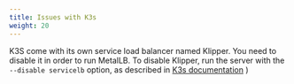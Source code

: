```yaml
---
title: Issues with K3s
weight: 20
---
```


K3S come with its own service load balancer named Klipper. You need to disable it in order to run MetalLB.
To disable Klipper, run the server with the `--disable servicelb` option, as described in [K3s documentation](https://docs.k3s.io/networking/networking-services#disabling-servicelb)
)

